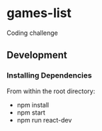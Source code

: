 # games-list
Coding challenge

## Development

### Installing Dependencies

From within the root directory:

* npm install
* npm start
* npm run react-dev
